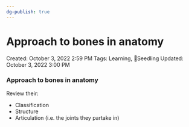 ```yaml
---
dg-publish: true
---
```


# Approach to bones in anatomy

Created: October 3, 2022 2:59 PM
Tags: Learning, 🌱Seedling
Updated: October 3, 2022 3:00 PM

### Approach to bones in anatomy

Review their:

- Classification
- Structure
- Articulation (i.e. the joints they partake in)
